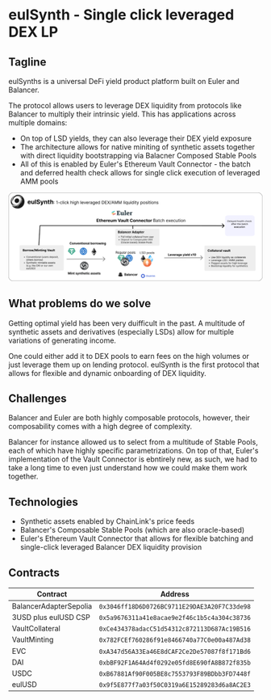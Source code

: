 # eulSynth - Single click leveraged DEX LP

## Tagline

eulSynths is a universal DeFi yield product platform built on Euler and Balancer.

The protocol allows users to leverage DEX liquidity from protocols like Balancer to multiply their intrinsic yield. This has applications across multiple domains:

- On top of LSD yields, they can also leverage their DEX yield exposure
- The architecture allows for native miniting of synthetic assets together with direct liquidity bootstrapping via Balacner Composed Stable Pools
- All of this is enabled by Euler's Ethereum Vault Connector - the batch and deferred health check allows for single click execution of leveraged AMM pools 

![Single click Leverage AMM Pools](./assets/eulSynth.png)

## What problems do we solve

Getting optimal yield has been very duifficult in the past. A multitude of synthetic assets and derivatives (especially LSDs) allow for multiple variations of generating income.

One could either add it to DEX pools to earn fees on the high volumes or just leverage them up on lending protocol.
eulSynth is the first protocol that allows for flexible and dynamic onboarding of DEX liquidity.

## Challenges

Balancer and Euler are both highly composable protocols, however, their composability comes with a high degree of complexity.

Balancer for instance allowed us to select from a multitude of Stable Pools, each of which have highly specific parametrizations. On top of that, Euler's implementation of the Vault Connector is ebntirely new, as such, we had to take a long time to even just understand how we could make them work together.

## Technologies 

- Synthetic assets enabled by ChainLink's price feeds
- Balancer's Composable Stable Pools (which are also oracle-based)
- Euler's Ethereum Vault Connector that allows for flexible batching and single-click leveraged Balancer DEX liquidity provision

## Contracts

| Contract    | Address |
| -------- | ------- |
| BalancerAdapterSepolia  | `0x3046ff18D6D0726BC9711E29DAE3A20F7C33de98`    |
| 3USD plus eulUSD CSP| `0x5a9676311a41e8acae9e2f46c1b5c4a304c38736`|
| VaultCollateral | `0xCe434378adacC51d54312c872113D687Ac19B516`     |
| VaultMinting    | `0x782FCEf760286f91e8466740a77C0e00a487Ad38`    |
| EVC   | `0xA347d56A33Ea46E8dCAF2Ce2De57087f8f171Bd6`    |
| DAI    | `0xbBF92F1A64Ad4f0292e05fd8E690fA8B872f835b`    |
| USDC    | `0xB67881Af90F005BE8c7553793F89BDbb3FD7448f`    |
| eulUSD    | `0x9f5E877f7a03f50C0319a6E15289283d6a8AC2E3`    |

